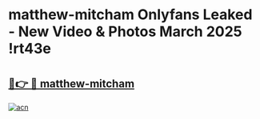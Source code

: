 # matthew-mitcham Onlyfans Leaked - New Video & Photos March 2025 !rt43e

# <h2><a href="https://syvfn5.iuczelnia.edu.pl?title=matthew-mitcham&ref=rt43e">🔗👉 🔴 matthew-mitcham</a></h2>

[![acn](https://github.com/user-attachments/assets/0f9c940e-d8b0-45ae-aac7-cd30a18b3e1c)](https://syvfn5.iuczelnia.edu.pl?title=matthew-mitcham&ref=rt43e)

